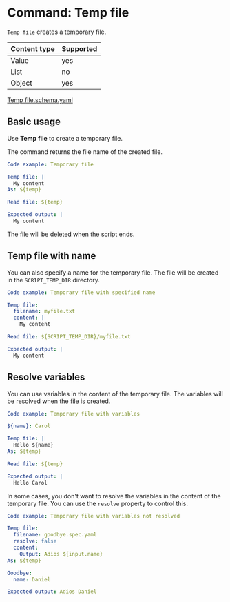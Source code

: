 # Command: Temp file

`Temp file` creates a temporary file.

| Content type | Supported |
|--------------|-----------|
| Value        | yes       |
| List         | no        |
| Object       | yes       |

[Temp file.schema.yaml](schema/Temp%20file.schema.yaml)

## Basic usage

Use **Temp file** to create a temporary file.

The command returns the file name of the created file.

```yaml specscript
Code example: Temporary file

Temp file: |
  My content
As: ${temp}

Read file: ${temp}

Expected output: |
  My content
```

The file will be deleted when the script ends.

## Temp file with name

You can also specify a name for the temporary file. The file will be created in the `SCRIPT_TEMP_DIR` directory.

```yaml specscript
Code example: Temporary file with specified name

Temp file:
  filename: myfile.txt
  content: |
    My content

Read file: ${SCRIPT_TEMP_DIR}/myfile.txt

Expected output: |
  My content
```

## Resolve variables

You can use variables in the content of the temporary file. The variables will be resolved when the file is created.

```yaml specscript
Code example: Temporary file with variables

${name}: Carol

Temp file: |
  Hello ${name}
As: ${temp}

Read file: ${temp}

Expected output: |
  Hello Carol
```

In some cases, you don't want to resolve the variables in the content of the temporary file. You can use the `resolve`
property to control this.

```yaml specscript
Code example: Temporary file with variables not resolved

Temp file:
  filename: goodbye.spec.yaml
  resolve: false
  content:
    Output: Adios ${input.name}
As: ${temp}

Goodbye:
  name: Daniel

Expected output: Adios Daniel
```